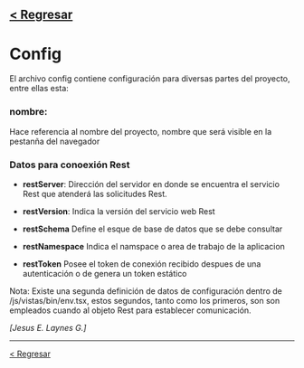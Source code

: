 [< Regresar](README.md)
---
# Config
El archivo config contiene configuración para diversas partes del proyecto, entre ellas esta:

### nombre:
Hace referencia al nombre del proyecto, nombre que será visible en la pestanña del navegador

### Datos para conoexión Rest

* **restServer**:
Dirección del servidor en donde se encuentra el servicio Rest que atenderá las solicitudes Rest.

* **restVersion**: 
Indica la versión del servicio web Rest

* **restSchema**
Define el esque de base de datos que se debe consultar

* **restNamespace**
Indica el namspace o area de trabajo de la aplicacion

* **restToken**
Posee el token de conexión recibido despues de una autenticación o de genera un token estático

Nota:
Existe una segunda definición de datos de configuración dentro de /js/vistas/bin/env.tsx, estos segundos, tanto como los primeros, son son empleados cuando al objeto Rest para establecer comunicación.

*[Jesus E. Laynes G.]*

---
[< Regresar](README.md)